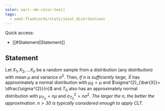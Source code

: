 ```yaml
---
color: var(--mk-color-teal)
tags:
  - sem2-flashcards/stats/joint_distributions
---
```

Quick access:
- [[#Statement|Statement]]

## Statement
Let $X_{1},X_{2},\dots X_{n}$ be a random sample from a distribution (any distribution) with mean $\mu$ and variance $\sigma^{2}$. Then, *if $n$ is sufficiently large,* $\bar{X}$ has approximately a normal distribution with $\mu_{\bar{X}}=\mu$ and $\sigma^{2}_{\bar{X}}= \dfrac{\sigma^{2}}{n}$ and $T_{0}$ also has an approximately normal distribution with $\mu_{T_{0}}=n\mu$ and $\sigma^{2}_{T_{0}}=n\sigma^{2}$. *The larger the $n$*, *the better the approximation. $n>30$ is typically considered enough to apply CLT.*


